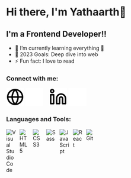 # Hi there, I'm Yathaarth👋

## I'm a Frontend Developer!!

- 🌱 I’m currently learning everything 🤣
- 🥅 2023 Goals: Deep dive into web
- ⚡ Fun fact: I love to read

### Connect with me:

[![website](./img/globe-light.svg)](https://yathaarthsuri.com#gh-light-mode-only)
[![website](./img/globe-dark.svg)](https://yathaarthsuri.com#gh-dark-mode-only)
&nbsp;&nbsp;
[![website](./img/linkedin-light.svg)](https://www.linkedin.com/in/yathaarth-suri-783a22156#gh-light-mode-only)
[![website](./img/linkedin-dark.svg)](https://www.linkedin.com/in/yathaarth-suri-783a22156#gh-dark-mode-only)

### Languages and Tools:

<img align="left" alt="Visual Studio Code" width="26px" src="https://cdn.jsdelivr.net/gh/devicons/devicon/icons/vscode/vscode-original.svg" style="padding-right:10px;" />
<img align="left" alt="HTML5" width="26px" src="https://cdn.jsdelivr.net/gh/devicons/devicon/icons/html5/html5-original.svg" style="padding-right:10px;" />
<img align="left" alt="CSS3" width="26px" src="https://cdn.jsdelivr.net/gh/devicons/devicon/icons/css3/css3-original.svg" style="padding-right:10px;" />
<img align="left" alt="Sass" width="26px" src="https://cdn.jsdelivr.net/gh/devicons/devicon/icons/sass/sass-original.svg" style="padding-right:10px;" />
<img align="left" alt="JavaScript" width="26px" src="https://cdn.jsdelivr.net/gh/devicons/devicon/icons/javascript/javascript-original.svg" style="padding-right:10px;" />
<img align="left" alt="React" width="26px" src="https://cdn.jsdelivr.net/gh/devicons/devicon/icons/react/react-original.svg" style="padding-right:10px;" />
<img align="left" alt="Git" width="26px" src="https://cdn.jsdelivr.net/gh/devicons/devicon/icons/git/git-original.svg" style="padding-right:10px;" />
<br />
<br />

<!-- [website]: https://yathaarthsuri.com -->
